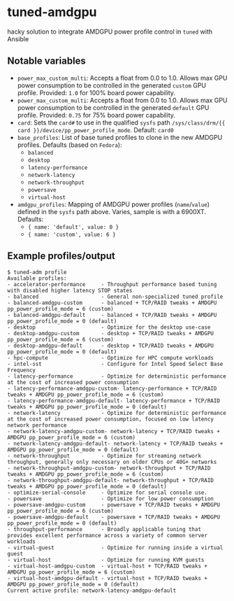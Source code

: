# tuned-amdgpu

hacky solution to integrate AMDGPU power profile control in `tuned` with Ansible

## Notable variables
 - `power_max_custom_multi`: Accepts a float from 0.0 to 1.0.  Allows max GPU power consumption to be controlled in the generated `custom` GPU profile.  Provided: `1.0` for 100% board power capability.
 - `power_max_custom_multi`: Accepts a float from 0.0 to 1.0.  Allows max GPU power consumption to be controlled in the generated `default` GPU profile.  Provided: `0.75` for 75% board power capability.
 - `card`: Sets the `card#` to use in the qualified `sysfs` path `/sys/class/drm/{{ card }}/device/pp_power_profile_mode`.  Default: `card0`
 - `base_profiles`: List of base tuned profiles to clone in the new AMDGPU profiles.  Defaults (based on `Fedora`):
   - `balanced`
   - `desktop`
   - `latency-performance`
   - `network-latency`
   - `network-throughput`
   - `powersave`
   - `virtual-host`
 - `amdgpu_profiles`: Mapping of AMDGPU power profiles (`name`/`value`) defined in the `sysfs` path above.  Varies, sample is with a 6900XT.  Defaults:
   - `{ name: 'default', value: 0 }`
   - `{ name: 'custom', value: 6 }`

## Example profiles/output
```
$ tuned-adm profile
Available profiles:
- accelerator-performance     - Throughput performance based tuning with disabled higher latency STOP states
- balanced                    - General non-specialized tuned profile
- balanced-amdgpu-custom      - balanced + TCP/RAID tweaks + AMDGPU pp_power_profile_mode = 6 (custom)
- balanced-amdgpu-default     - balanced + TCP/RAID tweaks + AMDGPU pp_power_profile_mode = 0 (default)
- desktop                     - Optimize for the desktop use-case
- desktop-amdgpu-custom       - desktop + TCP/RAID tweaks + AMDGPU pp_power_profile_mode = 6 (custom)
- desktop-amdgpu-default      - desktop + TCP/RAID tweaks + AMDGPU pp_power_profile_mode = 0 (default)
- hpc-compute                 - Optimize for HPC compute workloads
- intel-sst                   - Configure for Intel Speed Select Base Frequency
- latency-performance         - Optimize for deterministic performance at the cost of increased power consumption
- latency-performance-amdgpu-custom- latency-performance + TCP/RAID tweaks + AMDGPU pp_power_profile_mode = 6 (custom)
- latency-performance-amdgpu-default- latency-performance + TCP/RAID tweaks + AMDGPU pp_power_profile_mode = 0 (default)
- network-latency             - Optimize for deterministic performance at the cost of increased power consumption, focused on low latency network performance
- network-latency-amdgpu-custom- network-latency + TCP/RAID tweaks + AMDGPU pp_power_profile_mode = 6 (custom)
- network-latency-amdgpu-default- network-latency + TCP/RAID tweaks + AMDGPU pp_power_profile_mode = 0 (default)
- network-throughput          - Optimize for streaming network throughput, generally only necessary on older CPUs or 40G+ networks
- network-throughput-amdgpu-custom- network-throughput + TCP/RAID tweaks + AMDGPU pp_power_profile_mode = 6 (custom)
- network-throughput-amdgpu-default- network-throughput + TCP/RAID tweaks + AMDGPU pp_power_profile_mode = 0 (default)
- optimize-serial-console     - Optimize for serial console use.
- powersave                   - Optimize for low power consumption
- powersave-amdgpu-custom     - powersave + TCP/RAID tweaks + AMDGPU pp_power_profile_mode = 6 (custom)
- powersave-amdgpu-default    - powersave + TCP/RAID tweaks + AMDGPU pp_power_profile_mode = 0 (default)
- throughput-performance      - Broadly applicable tuning that provides excellent performance across a variety of common server workloads
- virtual-guest               - Optimize for running inside a virtual guest
- virtual-host                - Optimize for running KVM guests
- virtual-host-amdgpu-custom  - virtual-host + TCP/RAID tweaks + AMDGPU pp_power_profile_mode = 6 (custom)
- virtual-host-amdgpu-default - virtual-host + TCP/RAID tweaks + AMDGPU pp_power_profile_mode = 0 (default)
Current active profile: network-latency-amdgpu-default
```
